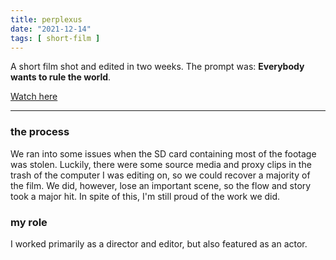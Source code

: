 ```yaml
---
title: perplexus
date: "2021-12-14"
tags: [ short-film ]
---
```

A short film shot and edited in two weeks. The prompt was: **Everybody wants to rule the world**.

[Watch here](https://youtu.be/Xh73ty_o2Vg)

<hr>

### the process
We ran into some issues when the SD card containing most of the footage was stolen. Luckily, there were some source media and proxy clips in the trash of the computer I was editing on, so we could recover a majority of the film. We did, however, lose an important scene, so the flow and story took a major hit. In spite of this, I'm still proud of the work we did.

### my role
I worked primarily as a director and editor, but also featured as an actor.